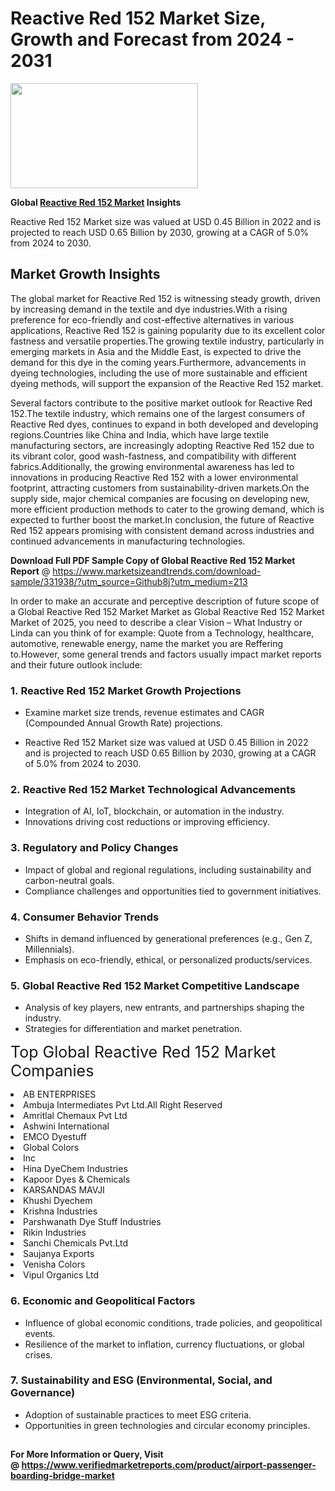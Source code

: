 <H1>Reactive Red 152 Market Size, Growth and Forecast from 2024 - 2031</H1><img class="aligncenter size-medium wp-image-584254" src="https://thirdeyenews.in/wp-content/uploads/2024/09/Global-Market-Research-300x168.jpeg" alt="" width="300" height="168" /><p><strong>Global&nbsp;<a href="https://www.marketsizeandtrends.com/download-sample/331938/?utm_source=Github8j?utm_medium=213">Reactive Red 152 Market</a> Insights</strong></p><p>Reactive Red 152 Market size was valued at USD 0.45 Billion in 2022 and is projected to reach USD 0.65 Billion by 2030, growing at a CAGR of 5.0% from 2024 to 2030.</p><p><h2>Market Growth Insights</h2> <p>The global market for Reactive Red 152 is witnessing steady growth, driven by increasing demand in the textile and dye industries.With a rising preference for eco-friendly and cost-effective alternatives in various applications, Reactive Red 152 is gaining popularity due to its excellent color fastness and versatile properties.The growing textile industry, particularly in emerging markets in Asia and the Middle East, is expected to drive the demand for this dye in the coming years.Furthermore, advancements in dyeing technologies, including the use of more sustainable and efficient dyeing methods, will support the expansion of the Reactive Red 152 market.</p> <p>Several factors contribute to the positive market outlook for Reactive Red 152.The textile industry, which remains one of the largest consumers of Reactive Red dyes, continues to expand in both developed and developing regions.Countries like China and India, which have large textile manufacturing sectors, are increasingly adopting Reactive Red 152 due to its vibrant color, good wash-fastness, and compatibility with different fabrics.Additionally, the growing environmental awareness has led to innovations in producing Reactive Red 152 with a lower environmental footprint, attracting customers from sustainability-driven markets.On the supply side, major chemical companies are focusing on developing new, more efficient production methods to cater to the growing demand, which is expected to further boost the market.In conclusion, the future of Reactive Red 152 appears promising with consistent demand across industries and continued advancements in manufacturing technologies.</p> <p><span class=""><strong>Download Full PDF Sample Copy of Global Reactive Red 152 Market Report</strong> @ <a href="https://www.marketsizeandtrends.com/download-sample/331938/?utm_source=Github8j?utm_medium=213" target="_blank">https://www.marketsizeandtrends.com/download-sample/331938/?utm_source=Github8j?utm_medium=213</a></span></p><p>In order to make an accurate and perceptive description of future scope of a Global&nbsp;Reactive Red 152 Market Market as Global&nbsp;Reactive Red 152 Market Market of 2025, you need to describe a clear Vision &ndash; What Industry or Linda can you think of for example: Quote from a Technology, healthcare, automotive, renewable energy, name the market you are Reffering to.However, some general trends and factors usually impact market reports and their future outlook include:</p><h3>1.&nbsp;<strong>Reactive Red 152 Market Growth Projections</strong></h3><ul><li>Examine market size trends, revenue estimates and CAGR (Compounded Annual Growth Rate) projections.</li><li><p>Reactive Red 152 Market size was valued at USD 0.45 Billion in 2022 and is projected to reach USD 0.65 Billion by 2030, growing at a CAGR of 5.0% from 2024 to 2030.</p></li></ul><h3>2.&nbsp;<strong>Reactive Red 152 Market Technological Advancements</strong></h3><ul><li>Integration of AI, IoT, blockchain, or automation in the industry.</li><li>Innovations driving cost reductions or improving efficiency.</li></ul><h3>3.&nbsp;<strong>Regulatory and Policy Changes</strong></h3><ul><li>Impact of global and regional regulations, including sustainability and carbon-neutral goals.</li><li>Compliance challenges and opportunities tied to government initiatives.</li></ul><h3>4.&nbsp;<strong>Consumer Behavior Trends</strong></h3><ul><li>Shifts in demand influenced by generational preferences (e.g., Gen Z, Millennials).</li><li>Emphasis on eco-friendly, ethical, or personalized products/services.</li></ul><h3>5.&nbsp;<strong>Global Reactive Red 152 Market Competitive Landscape</strong></h3><ul><li>Analysis of key players, new entrants, and partnerships shaping the industry.</li><li>Strategies for differentiation and market penetration.</li></ul><p data-pm-slice="1 1 []"><span style="color: inherit; font-family: inherit; font-size: 25px;">Top Global Reactive Red 152 Market Companies</span></p><div class="" data-test-id=""><p><li>AB ENTERPRISES</li><li> Ambuja Intermediates Pvt Ltd.All Right Reserved</li><li> Amritlal Chemaux Pvt Ltd</li><li> Ashwini International</li><li> EMCO Dyestuff</li><li> Global Colors</li><li> Inc</li><li> Hina DyeChem Industries</li><li> Kapoor Dyes & Chemicals</li><li> KARSANDAS MAVJI</li><li> Khushi Dyechem</li><li> Krishna Industries</li><li> Parshwanath Dye Stuff Industries</li><li> Rikin Industries</li><li> Sanchi Chemicals Pvt.Ltd</li><li> Saujanya Exports</li><li> Venisha Colors</li><li> Vipul Organics Ltd</li></p></div><h3>6.&nbsp;<strong>Economic and Geopolitical Factors</strong></h3><ul><li>Influence of global economic conditions, trade policies, and geopolitical events.</li><li>Resilience of the market to inflation, currency fluctuations, or global crises.</li></ul><h3>7.&nbsp;<strong>Sustainability and ESG (Environmental, Social, and Governance)</strong></h3><ul><li>Adoption of sustainable practices to meet ESG criteria.</li><li>Opportunities in green technologies and circular economy principles.</li></ul><h2><strong style="font-size: 14px;">For More Information or Query, Visit @&nbsp;</strong><a style="background-color: #ffffff; font-size: 14px;" href="https://www.marketsizeandtrends.com/report/reactive-red-152-market/" target="_blank">https://www.verifiedmarketreports.com/product/airport-passenger-boarding-bridge-market</a></h2>